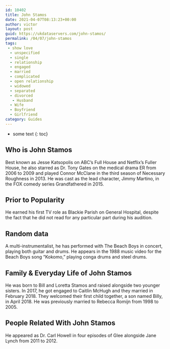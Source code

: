 ```yaml
---
id: 10402
title: John Stamos
date: 2021-04-07T08:13:23+00:00
author: victor
layout: post
guid: https://ukdataservers.com/john-stamos/
permalink: /04/07/john-stamos
tags:
 - show love
  - unspecified
  - single
  - relationship
  - engaged
  - married
  - complicated
  - open relationship
  - widowed
  - separated
  - divorced
   - Husband
  - Wife
  - Boyfriend
  - Girlfriend
category: Guides
---
```


* some text
{: toc}


## Who is John Stamos



Best known as Jesse Katsopolis on ABC&#8217;s Full House and Netflix&#8217;s Fuller House, he also starred as Dr. Tony Gates on the medical drama ER from 2006 to 2009 and played Connor McClane in the third season of Necessary Roughness in 2013. He was cast as the lead character, Jimmy Martino, in the FOX comedy series Grandfathered in 2015. 

                
                
                
## Prior to Popularity



He earned his first TV role as Blackie Parish on General Hospital, despite the fact that he did not read for any particular part during his audition. 

                
                
                
## Random data



A multi-instrumentalist, he has performed with The Beach Boys in concert, playing both guitar and drums. He appears in the 1988 music video for the Beach Boys song &#8220;Kokomo,&#8221; playing conga drums and steel drums. 

                
                
                
## Family & Everyday Life of John Stamos



He was born to Bill and Loretta Stamos and raised alongside two younger sisters. In 2017, he got engaged to Caitlin McHugh and they married in February 2018. They welcomed their first child together, a son named Billy, in April 2018. He was previously married to Rebecca Romijn from 1998 to 2005.

                
                
                
## People Related With John Stamos



He appeared as Dr. Carl Howell in four episodes of Glee alongside Jane Lynch from 2011 to 2012. 

                
              
            
          
          
          